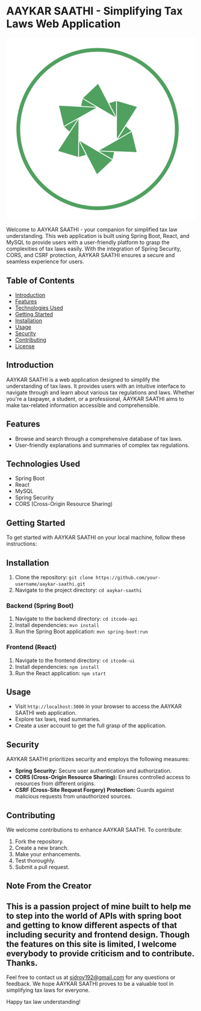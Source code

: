 # AAYKAR SAATHI - Simplifying Tax Laws Web Application

![AAYKAR SAATHI Logo](/itcode-ui/src/images/aaykar-saathi-logo.png)

Welcome to AAYKAR SAATHI - your companion for simplified tax law understanding. This web application is built using Spring Boot, React, and MySQL to provide users with a user-friendly platform to grasp the complexities of tax laws easily. With the integration of Spring Security, CORS, and CSRF protection, AAYKAR SAATHI ensures a secure and seamless experience for users.

## Table of Contents

- [Introduction](#introduction)
- [Features](#features)
- [Technologies Used](#technologies-used)
- [Getting Started](#getting-started)
- [Installation](#installation)
- [Usage](#usage)
- [Security](#security)
- [Contributing](#contributing)
- [License](#license)

## Introduction

AAYKAR SAATHI is a web application designed to simplify the understanding of tax laws. It provides users with an intuitive interface to navigate through and learn about various tax regulations and laws. Whether you're a taxpayer, a student, or a professional, AAYKAR SAATHI aims to make tax-related information accessible and comprehensible.

## Features

- Browse and search through a comprehensive database of tax laws.
- User-friendly explanations and summaries of complex tax regulations.

## Technologies Used

- Spring Boot
- React
- MySQL
- Spring Security
- CORS (Cross-Origin Resource Sharing)


## Getting Started

To get started with AAYKAR SAATHI on your local machine, follow these instructions:

## Installation

1. Clone the repository: `git clone https://github.com/your-username/aaykar-saathi.git`
2. Navigate to the project directory: `cd aaykar-saathi`

### Backend (Spring Boot)

1. Navigate to the backend directory: `cd itcode-api`
2. Install dependencies: `mvn install`
3. Run the Spring Boot application: `mvn spring-boot:run`

### Frontend (React)

1. Navigate to the frontend directory: `cd itcode-ui`
2. Install dependencies: `npm install`
3. Run the React application: `npm start`

## Usage

- Visit `http://localhost:3000` in your browser to access the AAYKAR SAATHI web application.
- Explore tax laws, read summaries.
- Create a user account to get the full grasp of the application.

## Security

AAYKAR SAATHI prioritizes security and employs the following measures:

- **Spring Security:** Secure user authentication and authorization.
- **CORS (Cross-Origin Resource Sharing):** Ensures controlled access to resources from different origins.
- **CSRF (Cross-Site Request Forgery) Protection:** Guards against malicious requests from unauthorized sources.

## Contributing

We welcome contributions to enhance AAYKAR SAATHI. To contribute:

1. Fork the repository.
2. Create a new branch.
3. Make your enhancements.
4. Test thoroughly.
5. Submit a pull request.

## Note From the Creator

This is a passion project of mine built to help me to step into the world of APIs with spring boot and getting to know different aspects of that including security and frontend
design. Though the features on this site is limited, I welcome everybody to provide criticism and to contribute.
Thanks.
---

Feel free to contact us at sidroy192@gmail.com for any questions or feedback. We hope AAYKAR SAATHI proves to be a valuable tool in simplifying tax laws for everyone.

Happy tax law understanding!
